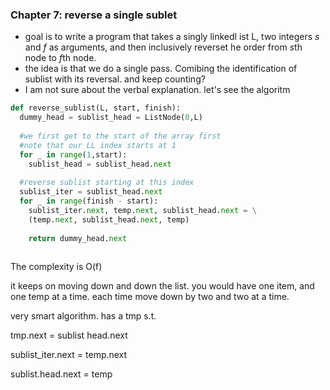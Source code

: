 ### Chapter 7: reverse a single sublet



- goal is to write a program that takes a singly linkedl ist L, two integers $s$ and $f$ as arguments, and then inclusively reverset he order from $s$th node to $f$th node.
- the idea is that we do a single pass. Comibing the identification of sublist with its reversal. and keep counting?
- I am not sure about the verbal explanation. let's see the algoritm

```python
def reverse_sublist(L, start, finish):
  dummy_head = sublist_head = ListNode(0,L)
  
  #we first get to the start of the array first
  #note that our LL index starts at 1
  for _ in range(1,start):
    sublist_head = sublist_head.next
    
  #reverse sublist starting at this index
  sublist_iter = sublist_head.next
  for _ in range(finish - start):
    sublist_iter.next, temp.next, sublist_head.next = \
    (temp.next, sublist_head.next, temp)
   
 	return dummy_head.next
  
```



The complexity is O(f)

it keeps on moving down and down the list. you would have one item, and one temp at a time. each time move down by two and two at a time. 

very smart algorithm. has a tmp s.t.

 tmp.next = sublist head.next

sublist_iter.next = temp.next

sublist.head.next = temp